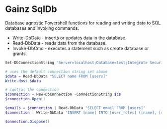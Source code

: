 # Gainz SqlDb

Database agnostic Powershell functions for reading and writing data to SQL databases and invoking commands.

- Write-DbData - inserts or updates data in the database.
- Read-DbData - reads data from the database.
- Invoke-DbCmd - executes a statement such as create database or grants.

```powershell
Set-DbConnectionString "Server=localhost;Database=test;Integrate Security=true" -Name "Default"

# uses the default connection string set above 
$data = Read-DbData "SELECT name FROM [users]"
Write-Host $data  

# control the connection
$connection = New-DbConnection -ConnectionString $cs
$connection.Open()

$emails = $connection | Read-DbData "SELECT email FROM [users]"
$connection | Write-DbData 'INSERT [name] INTO [user_roles] ([name], [role]) VALUES (@name, 1)' -Parameters @{name = 'test'}

$onnection.Dispose()
```